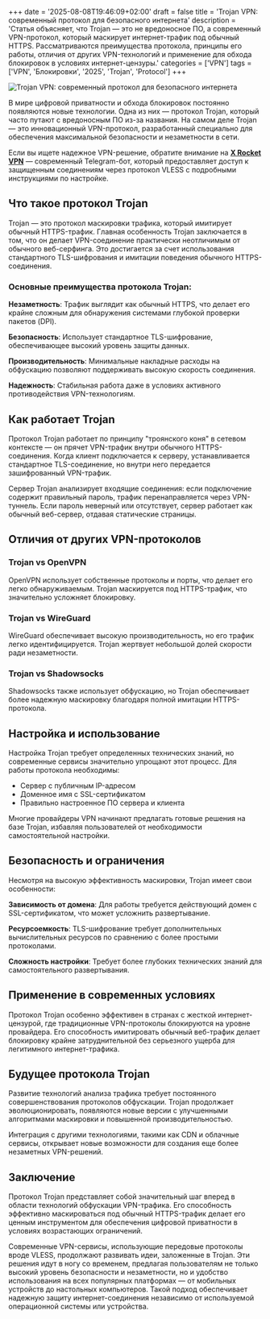 +++
date = '2025-08-08T19:46:09+02:00'
draft = false
title = 'Trojan VPN: современный протокол для безопасного интернета'
description = 'Статья объясняет, что Trojan — это не вредоносное ПО, а современный VPN-протокол, который маскирует интернет-трафик под обычный HTTPS. Рассматриваются преимущества протокола, принципы его работы, отличия от других VPN-технологий и применение для обхода блокировок в условиях интернет-цензуры.'
categories = ['VPN']
tags = ['VPN', 'Блокировки', '2025', 'Trojan', 'Protocol']
+++

![Trojan VPN: современный протокол для безопасного интернета](https://ladyfly-content.fra1.cdn.digitaloceanspaces.com/E031640E-E597-4CF2-98CD-A1CB2C94FC65.jpeg)

В мире цифровой приватности и обхода блокировок постоянно появляются новые технологии. Одна из них — протокол Trojan, который часто путают с вредоносным ПО из-за названия. На самом деле Trojan — это инновационный VPN-протокол, разработанный специально для обеспечения максимальной безопасности и незаметности в сети.

Если вы ищете надежное VPN-решение, обратите внимание на **[X Rocket VPN](https://t.me/X_Rocket_VPN_bot?start=ref-b-9)** — современный Telegram-бот, который предоставляет доступ к защищенным соединениям через протокол VLESS с подробными инструкциями по настройке.

## Что такое протокол Trojan

Trojan — это протокол маскировки трафика, который имитирует обычный HTTPS-трафик. Главная особенность Trojan заключается в том, что он делает VPN-соединение практически неотличимым от обычного веб-серфинга. Это достигается за счет использования стандартного TLS-шифрования и имитации поведения обычного HTTPS-соединения.

### Основные преимущества протокола Trojan:

**Незаметность**: Трафик выглядит как обычный HTTPS, что делает его крайне сложным для обнаружения системами глубокой проверки пакетов (DPI).

**Безопасность**: Использует стандартное TLS-шифрование, обеспечивающее высокий уровень защиты данных.

**Производительность**: Минимальные накладные расходы на обфускацию позволяют поддерживать высокую скорость соединения.

**Надежность**: Стабильная работа даже в условиях активного противодействия VPN-технологиям.

## Как работает Trojan

Протокол Trojan работает по принципу "троянского коня" в сетевом контексте — он прячет VPN-трафик внутри обычного HTTPS-соединения. Когда клиент подключается к серверу, устанавливается стандартное TLS-соединение, но внутри него передается зашифрованный VPN-трафик.

Сервер Trojan анализирует входящие соединения: если подключение содержит правильный пароль, трафик перенаправляется через VPN-туннель. Если пароль неверный или отсутствует, сервер работает как обычный веб-сервер, отдавая статические страницы.

## Отличия от других VPN-протоколов

### Trojan vs OpenVPN
OpenVPN использует собственные протоколы и порты, что делает его легко обнаруживаемым. Trojan маскируется под HTTPS-трафик, что значительно усложняет блокировку.

### Trojan vs WireGuard
WireGuard обеспечивает высокую производительность, но его трафик легко идентифицируется. Trojan жертвует небольшой долей скорости ради незаметности.

### Trojan vs Shadowsocks
Shadowsocks также использует обфускацию, но Trojan обеспечивает более надежную маскировку благодаря полной имитации HTTPS-протокола.

## Настройка и использование

Настройка Trojan требует определенных технических знаний, но современные сервисы значительно упрощают этот процесс. Для работы протокола необходимы:

- Сервер с публичным IP-адресом
- Доменное имя с SSL-сертификатом
- Правильно настроенное ПО сервера и клиента

Многие провайдеры VPN начинают предлагать готовые решения на базе Trojan, избавляя пользователей от необходимости самостоятельной настройки.

## Безопасность и ограничения

Несмотря на высокую эффективность маскировки, Trojan имеет свои особенности:

**Зависимость от домена**: Для работы требуется действующий домен с SSL-сертификатом, что может усложнить развертывание.

**Ресурсоемкость**: TLS-шифрование требует дополнительных вычислительных ресурсов по сравнению с более простыми протоколами.

**Сложность настройки**: Требует более глубоких технических знаний для самостоятельного развертывания.

## Применение в современных условиях

Протокол Trojan особенно эффективен в странах с жесткой интернет-цензурой, где традиционные VPN-протоколы блокируются на уровне провайдера. Его способность имитировать обычный веб-трафик делает блокировку крайне затруднительной без серьезного ущерба для легитимного интернет-трафика.

## Будущее протокола Trojan

Развитие технологий анализа трафика требует постоянного совершенствования протоколов обфускации. Trojan продолжает эволюционировать, появляются новые версии с улучшенными алгоритмами маскировки и повышенной производительностью.

Интеграция с другими технологиями, такими как CDN и облачные сервисы, открывает новые возможности для создания еще более незаметных VPN-решений.

## Заключение

Протокол Trojan представляет собой значительный шаг вперед в области технологий обфускации VPN-трафика. Его способность эффективно маскироваться под обычный HTTPS-трафик делает его ценным инструментом для обеспечения цифровой приватности в условиях возрастающих ограничений.

Современные VPN-сервисы, использующие передовые протоколы вроде VLESS, продолжают развивать идеи, заложенные в Trojan. Эти решения идут в ногу со временем, предлагая пользователям не только высокий уровень безопасности и незаметности, но и удобство использования на всех популярных платформах — от мобильных устройств до настольных компьютеров. Такой подход обеспечивает надежную защиту интернет-соединения независимо от используемой операционной системы или устройства.